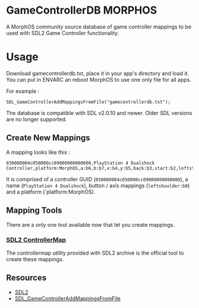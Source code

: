 # GameControllerDB MORPHOS

A MorphOS community source database of game controller mappings to be used with SDL2 Game Controller functionality.

# Usage
Download gamecontrollerdb.txt, place it in your app's directory and load it.
You can put in ENVARC an reboot MorphOS to use one only file for all apps.

For example :
```
SDL_GameControllerAddMappingsFromFile("gamecontrollerdb.txt");
```

The database is compatible with SDL v2.0.10 and newer. Older SDL versions are no longer supported.

## Create New Mappings
A mapping looks like this :
```
030000004c050000cc09000000000000,PlayStation 4 Dualshock Controller,platform:MorphOS,a:b6,b:b7,x:b4,y:b5,back:b3,start:b2,leftstick:b8,rightstick:b9,leftshoulder:b0,rightshoulder:b1,dpup:h0.1,dpdown:h0.4,dpleft:h0.8,dpright:h0.2,leftx:a0,lefty:a1,rightx:a2,righty:a3,lefttrigger:+a4,righttrigger:+a5,
```
It is comprised of a controller GUID (`030000004c050000cc09000000000000`), a name (`PlayStation 4 Dualshock`), button / axis mappings (`leftshoulder:b0`) and a platform (`platform:MorphOS).

## Mapping Tools
There are a only one tool available now that let you create mappings.

### [SDL2 ControllerMap](https://www.morphos-storage.net/?page=Development%2FLibrary&file=SDL_2)
The controllermap utility provided with SDL2 archive is the official tool to create these mappings.

## Resources

* [SDL2](http://www.libsdl.org)
* [SDL_GameControllerAddMappingsFromFile](http://wiki.libsdl.org/SDL_GameControllerAddMappingsFromFile)
